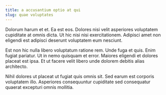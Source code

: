 ```yaml
---
title: a accusantium optio at qui
slug: quae voluptates
---
```


Dolorum harum et et. Ea est eos. Dolores nisi velit asperiores voluptatem cupiditate at omnis dicta. Ut hic nisi nisi exercitationem. Adipisci amet non eligendi est adipisci deserunt voluptatem eum nesciunt.

Est non hic nulla libero voluptatum ratione rem. Unde fuga et quis. Enim fugiat pariatur. Ut in nemo quisquam et error. Maiores eligendi et dolores placeat est ipsa. Et ut facere velit libero unde dolorem debitis alias architecto.

Nihil dolores ut placeat ut fugiat quis omnis sit. Sed earum est corporis voluptatem illo. Asperiores consequuntur cupiditate sed consequatur quaerat excepturi omnis mollitia.
